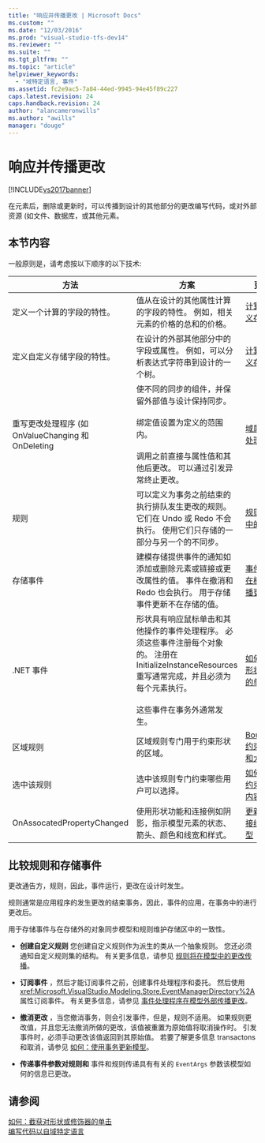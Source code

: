 ```yaml
---
title: "响应并传播更改 | Microsoft Docs"
ms.custom: ""
ms.date: "12/03/2016"
ms.prod: "visual-studio-tfs-dev14"
ms.reviewer: ""
ms.suite: ""
ms.tgt_pltfrm: ""
ms.topic: "article"
helpviewer_keywords: 
  - "域特定语言, 事件"
ms.assetid: fc2e9ac5-7a84-44ed-9945-94e45f89c227
caps.latest.revision: 24
caps.handback.revision: 24
author: "alancameronwills"
ms.author: "awills"
manager: "douge"
---
```

# 响应并传播更改
[!INCLUDE[vs2017banner](../code-quality/includes/vs2017banner.md)]

在元素后，删除或更新时，可以传播到设计的其他部分的更改编写代码，或对外部资源 \(如文件、数据库，或其他元素。  
  
## 本节内容  
 一般原则是，请考虑按以下顺序的以下技术:  
  
|方法|方案|更多信息|  
|--------|--------|----------|  
|定义一个计算的字段的特性。|值从在设计的其他属性计算的字段的特性。  例如，相关元素的价格的总和的价格。|[计算的和自定义存储属性](../modeling/calculated-and-custom-storage-properties.md)|  
|定义自定义存储字段的特性。|在设计的外部其他部分中的字段或属性。  例如，可以分析表达式字符串到设计的一个树。|[计算的和自定义存储属性](../modeling/calculated-and-custom-storage-properties.md)|  
|重写更改处理程序 \(如 OnValueChanging 和 OnDeleting|使不同的同步的组件，并保留外部值与设计保持同步。<br /><br /> 绑定值设置为定义的范围内。<br /><br /> 调用之前直接与属性值和其他后更改。  可以通过引发异常终止更改。|[域属性值更改处理程序](../modeling/domain-property-value-change-handlers.md)|  
|规则|可以定义为事务之前结束的执行排队发生更改的规则。  它们在 Undo 或 Redo 不会执行。  使用它们只存储的一部分与另一个的不同步。|[规则将在模型中的更改传播](../modeling/rules-propagate-changes-within-the-model.md)|  
|存储事件|建模存储提供事件的通知如添加或删除元素或链接或更改属性的值。  事件在撤消和 Redo 也会执行。  用于存储事件更新不在存储的值。|[事件处理程序在模型外部传播更改](../modeling/event-handlers-propagate-changes-outside-the-model.md)|  
|.NET 事件|形状具有响应鼠标单击和其他操作的事件处理程序。  必须这些事件注册每个对象的。  注册在 InitializeInstanceResources 重写通常完成，并且必须为每个元素执行。<br /><br /> 这些事件在事务外通常发生。|[如何：截获对形状或修饰器的单击](../Topic/How%20to:%20Intercept%20a%20Click%20on%20a%20Shape%20or%20Decorator.md)|  
|区域规则|区域规则专门用于约束形状的区域。|[BoundsRules 约束形状位置和大小](../modeling/boundsrules-constrain-shape-location-and-size.md)|  
|选中该规则|选中该规则专门约束哪些用户可以选择。|[如何：访问和约束当前所选内容](../modeling/how-to-access-and-constrain-the-current-selection.md)|  
|OnAssocatedPropertyChanged|使用形状功能和连接例如阴影，指示模型元素的状态、箭头、颜色和线宽和样式。|[更新形状和连接线以反映模型](../modeling/updating-shapes-and-connectors-to-reflect-the-model.md)|  
  
## **比较规则和存储事件**  
 更改通告方，规则，因此，事件运行，更改在设计时发生。  
  
 规则通常是应用程序的发生更改的结束事务，因此，事件的应用，在事务中的进行更改后。  
  
 用于存储事件与在存储外的对象同步模型和规则维护存储区中的一致性。  
  
-   **创建自定义规则** 您创建自定义规则作为派生的类从一个抽象规则。  您还必须通知自定义规则集的结构。  有关更多信息，请参见 [规则将在模型中的更改传播](../modeling/rules-propagate-changes-within-the-model.md)。  
  
-   **订阅事件** ，然后才能订阅事件之前，创建事件处理程序和委托。  然后使用 <xref:Microsoft.VisualStudio.Modeling.Store.EventManagerDirectory%2A>属性订阅事件。  有关更多信息，请参见 [事件处理程序在模型外部传播更改](../modeling/event-handlers-propagate-changes-outside-the-model.md)。  
  
-   **撤消更改** ，当您撤消事务，则会引发事件，但是，规则不适用。  如果规则更改值，并且您无法撤消所做的更改，该值被重置为原始值将取消操作时。  引发事件时，必须手动更改该值返回到其原始值。  若要了解更多信息 transactons 和取消，请参见 [如何：使用事务更新模型](../modeling/how-to-use-transactions-to-update-the-model.md)。  
  
-   **传递事件参数对规则和** 事件和规则传递具有有关的 `EventArgs` 参数该模型如何的信息已更改。  
  
## 请参阅  
 [如何：截获对形状或修饰器的单击](../Topic/How%20to:%20Intercept%20a%20Click%20on%20a%20Shape%20or%20Decorator.md)   
 [编写代码以自域特定语言](../modeling/writing-code-to-customise-a-domain-specific-language.md)